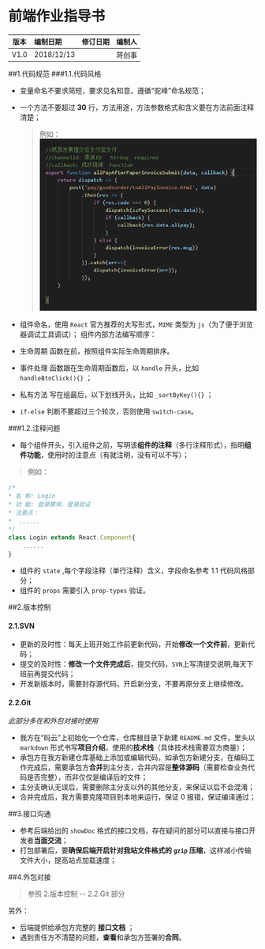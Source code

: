 # 前端作业指导书

版本  |  编制日期  |  修订日期  |  编制人
---|:--|:--:|---:
V1.0  | 2018/12/13 |          |  蒋创事

##1.代码规范
###1.1.代码风格
* 变量命名不要求简短，要求见名知意，遵循“驼峰”命名规范；
* 一个方法不要超过 **30** 行，方法用途，方法参数格式和含义要在方法前面注释清楚；
    >例如：
![方法示例](./img/前端作业指导书/functionEx.png)

* 组件命名，使用 `React` 官方推荐的大写形式，`MIME` 类型为 `js`（为了便于浏览器调试工具调试）；
    组件内部方法编写顺序：
* 生命周期 函数在前，按照组件实际生命周期排序。
* 事件处理 函数跟在生命周期函数后，以 `handle` 开头，比如 `handleBtnClick(){}` ；
* 私有方法 写在组最后，以下划线开头，比如 `_sortByKey(){}` ；
* `if-else` 判断不要超过三个轮次，否则使用 `switch-case`。


###1.2.注释问题
* 每个组件开头，引入组件之前，写明该**组件的注释**（多行注释形式），指明**组件功能**，使用时的注意点（有就注明，没有可以不写）；
>例如：
```javascript
/* 
* 名 称: Login 
* 功 能: 登录模块，登录验证 
* 注意点：
*  ......
*/
class Login extends React.Component{
    ......
}
```


* 组件的 `state` ,每个字段注释（单行注释）含义，字段命名参考 1.1 代码风格部分；
* 组件的 `props` 需要引入 `prop-types` 验证。


##2.版本控制
#### 2.1.SVN
* 更新的及时性：每天上班开始工作前更新代码，开始**修改一个文件前**，更新代码；
* 提交的及时性：**修改一个文件完成后**，提交代码，`SVN`上写清提交说明,每天下班前再提交代码；
* 开发新版本时，需要封存源代码，开启新分支，不要再原分支上继续修改。
#### 2.2.Git
*此部分多在和外包对接时使用*
* 我方在“码云”上初始化一个仓库，仓库根目录下新建 `README.md` 文件，里头以 `markdown` 形式书写**项目介绍**，使用的**技术栈**（具体技术栈需要双方商量）；
* 承包方在我方新建仓库基础上添加或编辑代码，如承包方新建分支，在编码工作完成后，需要承包方**合并**到主分支，合并内容是**整体源码**（需要检查业务代码是否完整），而非仅仅是编译后的文件；
* 主分支确认无误后，需要删除主分支以外的其他分支，来保证以后不会混淆；
* 合并完成后，我方需要克隆项目到本地来运行，保证 0 报错，保证编译通过；


##3.接口沟通
* 参考后端给出的 `showDoc` 格式的接口文档，存在疑问的部分可以直接与接口开发者**当面交流**；
* 打包部署后，要**确保后端开启针对我站文件格式的 `gzip` 压缩**，这样减小传输文件大小，提高站点加载速度；

##4.外包对接
>参照 2.版本控制 -- 2.2.Git 部分

另外：
* 后端提供给承包方完整的 **接口文档** ；
* 遇到责任方不清楚的问题，**查看**和承包方签署的**合同**。